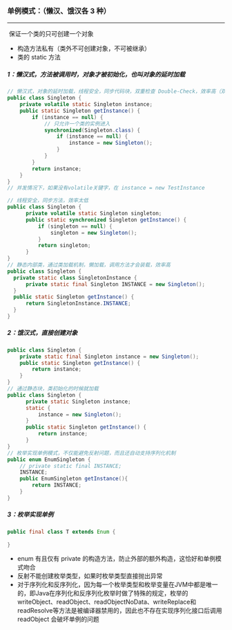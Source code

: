 ### 单例模式：（懒汉、饿汉各 3 种）

------

​	保证一个类的只可创建一个对象

- 构造方法私有（类外不可创建对象，不可被继承）
- 类的 static 方法

##### 1：懒汉式，方法被调用时，对象才被初始化，也叫对象的延时加载

```java
// 懒汉式，对象的延时加载，线程安全，同步代码块，双重检查 Double-Check，效率高（双检锁）
public class Singleton {
    private volatile static Singleton instance;
    public static Singleton getInstance() { 
        if (instance == null) {
            // 只允许一个类的实例进入
            synchronized(Singleton.class) {
                if (instance == null) {
                    instance = new Singleton();
                }
            }
        }
        return instance;
    }
}
// 并发情况下，如果没有volatile关键字，在 instance = new TestInstance

// 线程安全，同步方法，效率太低
public class Singleton {
      private volatile static Singleton singleton;
      public static synchronized Singleton getInstance() {
          if (singleton == null) {
              singleton = new Singleton();
          }
          return singleton;
      }
}
// 静态内部类，通过类加载机制，懒加载，调用方法才会装载，效率高
public class Singleton {
  private static class SingletonInstance {
      private static final Singleton INSTANCE = new Singleton();
  }
  public static Singleton getInstance() {
      return SingletonInstance.INSTANCE;
  }
}
```

##### 2：饿汉式，直接创建对象

```java
public class Singleton {
    private static final Singleton instance = new Singleton();
    public static Singleton getInstance() {
        return instance;
    }
}
// 通过静态块，类初始化的时候就加载
public class Singleton {
      private static Singleton instance;
      static {
          instance = new Singleton();
      }
      public static Singleton getInstance() {
          return instance;
      }
}
// 枚举实现单例模式，不仅能避免反射问题，而且还自动支持序列化机制
public enum EnumSingleton {
  	// private static final INSTANCE;
    INSTANCE;
    public EnumSingleton getInstance(){
        return INSTANCE;
    }
}
```

##### 3：枚举实现单例

```Java
public final class T extends Enum {
	
}
```

- enum 有且仅有 private 的构造方法，防止外部的额外构造，这恰好和单例模式吻合
- 反射不能创建枚举类型，如果时枚举类型直接抛出异常
- 对于序列化和反序列化，因为每一个枚举类型和枚举变量在JVM中都是唯一的，即Java在序列化和反序列化枚举时做了特殊的规定，枚举的writeObject、readObject、readObjectNoData、writeReplace和readResolve等方法是被编译器禁用的，因此也不存在实现序列化接口后调用 readObject 会破坏单例的问题                                                                                                                                                                                                                                                                                                                                                                                                                                                                                                                                                                                                                                                                                                                                                                                                                                                                                                                                                                                                                    